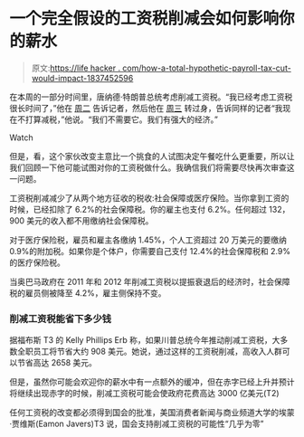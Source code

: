 # 一个完全假设的工资税削减会如何影响你的薪水

> 原文:[https://life hacker . com/how-a-total-hypothetic-payroll-tax-cut-would-impact-1837452596](https://lifehacker.com/how-a-totally-hypothetical-payroll-tax-cut-would-impact-1837452596)

在本周的一部分时间里，唐纳德·特朗普总统考虑削减工资税。“我已经考虑工资税很长时间了，”他在 [周二](https://www.cnbc.com/2019/08/21/what-a-trump-payroll-tax-cut-would-actually-mean-for-your-wallet.html) 告诉记者，然后他在 [周三](https://www.washingtonpost.com/us-policy/2019/08/21/president-trump-reversal-says-he-is-no-longer-looking-payroll-tax-cut/) 转过身，告诉同样的记者“我现在不打算减税，”他说。“我们不需要它。我们有强大的经济。”

Watch

但是，看，这个家伙改变主意比一个挑食的人试图决定午餐吃什么更重要，所以让我们回顾一下他可能试图对你的工资税做什么。我确信我们将需要尽快再次审查这一问题。

工资税削减减少了从两个地方征收的税收:社会保障或医疗保险。当你拿到工资的时候，已经扣除了 6.2%的社会保障税。你的雇主也支付 6.2%。任何超过 132，900 美元的收入都不用缴纳社会保障税。

对于医疗保险税，雇员和雇主各缴纳 1.45%，个人工资超过 20 万美元的要缴纳 0.9%的附加税。如果你是个体户，你需要自己支付 12.4%的社会保障税和 2.9%的医疗保险税。

当奥巴马政府在 2011 年和 2012 年削减工资税以提振衰退后的经济时，社会保障税的雇员侧被降至 4.2%，雇主侧保持不变。

### 削减工资税能省下多少钱

据福布斯 T3 的 Kelly Phillips Erb 称，如果川普总统今年推动削减工资税，大多数全职员工将节省大约 908 美元。她说，通过这样的工资税削减，高收入人群可以节省高达 2658 美元。

但是，虽然你可能会欢迎你的薪水中有一点额外的缓冲，但在赤字已经上升并预计将继续出现赤字的时候，削减工资税可能会使政府花费高达 3000 亿美元(T2)

任何工资税的改变都必须得到国会的批准，美国消费者新闻与商业频道大学的埃蒙·贾维斯(Eamon Javers)T3 说，国会支持削减工资税的可能性“几乎为零”